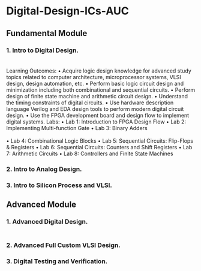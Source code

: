 #  Digital-Design-ICs-AUC
## Fundamental Module
### 1. Intro to Digital Design.<br><br>
Learning Outcomes:
        • Acquire logic design knowledge for advanced study topics related to computer architecture, microprocessor systems, VLSI design, design automation, etc.
        • Perform basic logic circuit design and minimization including both combinational and sequential circuits.
        • Perform design of finite state machine and arithmetic circuit design.
        • Understand the timing constraints of digital circuits.
        • Use hardware description language Verilog and EDA design tools to perform modern digital circuit design.
        • Use the FPGA development board and design flow to implement digital systems.
Labs:
        • Lab 1: Introduction to FPGA Design Flow
        • Lab 2: Implementing Multi-function Gate
        • Lab 3: Binary Adders<br><br>
        • Lab 4: Combinational Logic Blocks
        • Lab 5: Sequential Circuits: Flip-Flops & Registers
        • Lab 6: Sequential Circuits: Counters and Shift Registers
        • Lab 7: Arithmetic Circuits
        • Lab 8: Controllers and Finite State Machines
### 2. Intro to Analog Design.<b><b>

### 3. Intro to Silicon Process and VLSI.<b><b>

## Advanced Module
### 1. Advanced Digital Design.<br><br>
### 2. Advanced Full Custom VLSI Design.<b><b>
### 3. Digital Testing and Verification.<b><b>
